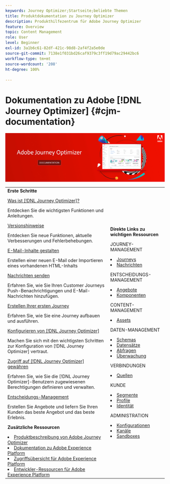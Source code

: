 ```yaml
---
keywords: Journey Optimizer;Startseite;beliebte Themen
title: Produktdokumentation zu Journey Optimizer
description: Produkthilfezentrum für Adobe Journey Optimizer
feature: Overview
topic: Content Management
role: User
level: Beginner
exl-id: 3a1b6c61-82df-421c-98d8-2af4f2a5e0de
source-git-commit: 7138e1f031bd26caf9379c3ff19d79ac29442bc6
workflow-type: tm+mt
source-wordcount: '208'
ht-degree: 100%

---
```


# Dokumentation zu Adobe [!DNL Journey Optimizer] {#cjm-documentation}

![](using/assets/do-not-localize/banner-cjm.jpg)


<table style="table-layout:fixed">
<tr>
  <td>
    <div><strong>Erste Schritte</strong>
    </div>
    <p>
    <em></em>
    <p>
    <div>
      <a href="using/get-started.md">Was ist [!DNL Journey Optimizer]?</a>
    </div>
    <p>  Entdecken Sie die wichtigsten Funktionen und Anleitungen.
    <p>
    <div>
      <a href="using/release-notes.md">Versionshinweise</a>
    </div>
    <p>Entdecken Sie neue Funktionen, aktuelle Verbesserungen und Fehlerbehebungen.
    <p>
    <div>
      <a href="using/design-emails.md">E-Mail-Inhalte gestalten</a>
    </div>
    <p>
    Erstellen einer neuen E-Mail oder Importieren eines vorhandenen HTML-Inhalts
    <p>
    <div>
      <a href="using/building-journeys/journeys-message.md">Nachrichten senden</a>
    </div>
    <p>Erfahren Sie, wie Sie Ihren Customer Journeys Push-Benachrichtigungen und E-Mail-Nachrichten hinzufügen.
    <p>
    <div>
    <a href="using/building-journeys/journeys-uc.md">Erstellen Ihrer ersten Journey</a>
    </div>
    <p>Erfahren Sie, wie Sie eine Journey aufbauen und ausführen.
    <p>
    <div>
    <a href="using/configuration/get-started-configuration.md">Konfigurieren von [!DNL Journey Optimizer]</a>
    </div>
    <p>Machen Sie sich mit den wichtigsten Schritten zur Konfiguration von [!DNL Journey Optimizer] vertraut.
    <p>
    <div>
    <a href="using/administration/permissions-overview.md">Zugriff auf [!DNL Journey Optimizer] gewähren</a>
    </div>
    <p>Erfahren Sie, wie Sie die [!DNL Journey Optimizer]-Benutzern zugewiesenen Berechtigungen definieren und verwalten.
    <p>
    <div>
    <a href="using/offers/get-started/starting-offer-decisioning.md">Entscheidungs-Management</a>
    </div>
    <p>Erstellen Sie Angebote und liefern Sie Ihren Kunden das beste Angebot und das beste Erlebnis.
    <p>
    <p>
    <div><strong>Zusätzliche Ressourcen</strong>
    </div>
    <p>
    <p>
    <div>
    <li>
      <a href="https://helpx.adobe.com/de/legal/product-descriptions/adobe-journey-optimizer.html" target="_blank">Produktbeschreibung von Adobe Journey Optimizer</a>
    </li>
    </div>
    <div>
    <li>
      <a href="https://experienceleague.adobe.com/docs/experience-platform/landing/home.html?lang=de" target="_blank">Dokumentation zu Adobe Experience Platform </a>
    </li>
    </div>
      <div>
      <li>
      <a href="https://experienceleague.adobe.com/docs/experience-platform/access-control/home.html?lang=de" target="_blank">Zugriffsübersicht für Adobe Experience Platform</a>
    </li>
    </div>
      <div>
      <li>
      <a href="https://www.adobe.com/de/experience-platform/documentation-and-developer-resources.html" target="_blank">Entwickler-Ressourcen für Adobe Experience Platform</a>
    </li>
    </div>
  </td>
   <td>
   <div><strong>Direkte Links zu wichtigen Ressourcen</strong>
    </div>
    <p>
    <em></em>
    <p>
    <p>JOURNEY-MANAGEMENT</p>
    <li>
      <a href="using/building-journeys/journey-gs.md">Journeys</a>
    </li>
    <li>
      <a href="using/create-message.md">Nachrichten</a>
    </li>
    <p>
    <p>ENTSCHEIDUNGS-MANAGEMENT</p>
    <li>
      <a href="using/offers/get-started/starting-offer-decisioning.md">Angebote</a>
    </li>
     <li>
      <a href="using/offers/offer-library/key-steps.md">Komponenten</a>
    </li>
    <p>
    <p>CONTENT-MANAGEMENT</p>
    <li>
      <a href="using/assets-essentials.md">Assets</a>
    </li>
    <p>
    <p>DATEN-MANAGEMENT</p>
    <li>
      <a href="using/get-started-schemas.md">Schemas</a>
    </li>
     <li>
      <a href="using/get-started-datasets.md">Datensätze</a>
    </li>
        <li>
      <a href="using/get-started-queries.md">Abfragen</a>
    </li>
     <li>
      <a href="https://experienceleague.adobe.com/docs/experience-platform/ingestion/quality/monitor-data-ingestion.html?lang=de" target="_blank">Überwachung</a>
    </li>
    <p>
    <p>VERBINDUNGEN</p>
    <li>
      <a href="using/get-started-sources.md">Quellen</a>
    </li>
    <p>
    <p>KUNDE</p>
    <li>
      <a href="using/segment/about-segments.md">Segmente</a>
    </li>
     <li>
      <a href="using/get-started-profiles.md">Profile</a>
    </li>
    <li>
      <a href="using/get-started-identity.md">Identität</a>
    </li>
    <p>
    <p>ADMINISTRATION</p>
    <li>
      <a href="using/configuration/about-data-sources-events-actions.md">Konfigurationen </a>
    </li>
    <li>
      <a href="using/configuration/get-started-configuration.md">Kanäle</a>
    </li>
     <li>
      <a href="using/administration/sandboxes.md">Sandboxes</a>
    </li>
  </td>
</tr>
</table>
